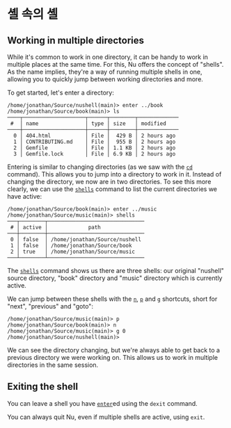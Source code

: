 # 셸 속의 셸

## Working in multiple directories

While it's common to work in one directory, it can be handy to work in multiple places at the same time. For this, Nu offers the concept of "shells". As the name implies, they're a way of running multiple shells in one, allowing you to quickly jump between working directories and more.

To get started, let's enter a directory:

```nu
/home/jonathan/Source/nushell(main)> enter ../book
/home/jonathan/Source/book(main)> ls
────┬────────────────────┬──────┬────────┬─────────────
 #  │ name               │ type │ size   │ modified
────┼────────────────────┼──────┼────────┼─────────────
  0 │ 404.html           │ File │  429 B │ 2 hours ago
  1 │ CONTRIBUTING.md    │ File │  955 B │ 2 hours ago
  2 │ Gemfile            │ File │ 1.1 KB │ 2 hours ago
  3 │ Gemfile.lock       │ File │ 6.9 KB │ 2 hours ago
```

Entering is similar to changing directories (as we saw with the [`cd`](/commands/docs/cd.md) command). This allows you to jump into a directory to work in it. Instead of changing the directory, we now are in two directories. To see this more clearly, we can use the [`shells`](/commands/docs/shells.md) command to list the current directories we have active:

```nu
/home/jonathan/Source/book(main)> enter ../music
/home/jonathan/Source/music(main)> shells
───┬────────┬───────────────────────────────
 # │ active │             path
───┼────────┼───────────────────────────────
 0 │ false  │ /home/jonathan/Source/nushell
 1 │ false  │ /home/jonathan/Source/book
 2 │ true   │ /home/jonathan/Source/music
───┴────────┴───────────────────────────────
```

The [`shells`](/commands/docs/shells.md) command shows us there are three shells: our original "nushell" source directory, "book" directory and "music" directory which is currently active.

We can jump between these shells with the [`n`](/commands/docs/n.md), [`p`](/commands/docs/p.md) and [`g`](/commands/docs/g.md) shortcuts, short for "next", "previous" and "goto":

```nu
/home/jonathan/Source/music(main)> p
/home/jonathan/Source/book(main)> n
/home/jonathan/Source/music(main)> g 0
/home/jonathan/Source/nushell(main)>
```

We can see the directory changing, but we're always able to get back to a previous directory we were working on. This allows us to work in multiple directories in the same session.

## Exiting the shell

You can leave a shell you have [`enter`](/commands/docs/enter.md)ed using the `dexit` command.

You can always quit Nu, even if multiple shells are active, using `exit`.
